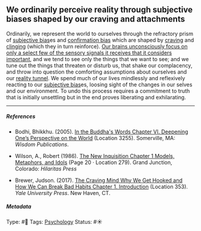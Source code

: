 ## We ordinarily perceive reality through subjective biases shaped by our craving and attachments

Ordinarily, we represent the world to ourselves through the refractory prism of [subjective bias](Subjective%20bias.md)es and [confirmation bias](Confirmation%20bias.md) which are shaped by [craving](Craving.md) and [clinging](Clinging.md) (which they in turn reinforce). [Our brains unconsciously focus on only a select few of the sensory signals it receives that it considers important](Our%20brains%20unconsciously%20focus%20on%20only%20a%20select%20few%20of%20the%20sensory%20signals%20it%20receives%20that%20it%20considers%20important.md), and we tend to see only the things that we want to see; and we tune out the things that threaten or disturb us, that shake our complacency, and throw into question the comforting assumptions about ourselves and our [reality tunnel](Reality%20tunnel.md). We spend much of our lives mindlessly and reflexively reacting to our [subjective bias](Subjective%20bias.md)es, loosing sight of the changes in our selves and our environment. To undo this process requires a commitment to truth that is initially unsettling but in the end proves liberating and exhilarating. 

---

##### References

* Bodhi, Bhikkhu. (2005). [In the Buddha's Words Chapter VI. Deepening One’s Perspective on the World](In%20the%20Buddha's%20Words%20Chapter%20VI.%20Deepening%20One%E2%80%99s%20Perspective%20on%20the%20World.md)   (Location 3255). Somerville, MA: *Wisdom Publications*.

* Wilson, A., Robert (1986). [The New Inquisition Chapter 1 Models, Metaphors, and Idols](The%20New%20Inquisition%20Chapter%201%20Models,%20Metaphors,%20and%20Idols.md) (Page 20 · Location 279). Grand Junction, Colorado: *Hilaritas Press*

* Brewer, Judson. (2017). [The Craving Mind Why We Get Hooked and How We Can Break Bad Habits Chapter 1. Introduction](The%20Craving%20Mind%20Why%20We%20Get%20Hooked%20and%20How%20We%20Can%20Break%20Bad%20Habits%20Chapter%201.%20Introduction.md) (Location 353). *Yale University Press*. New Haven, CT.

##### Metadata

Type: #🔴 
Tags: [Psychology](Psychology.md) 
Status: #☀️ 
